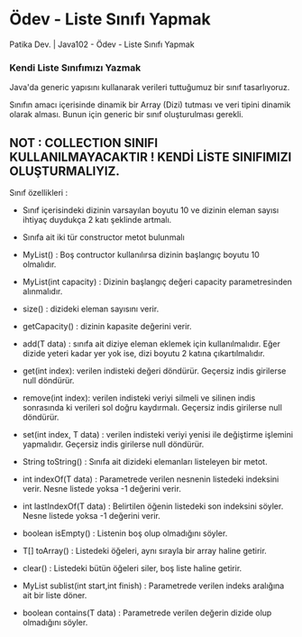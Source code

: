 # Ödev - Liste Sınıfı Yapmak
Patika Dev. | Java102 - Ödev - Liste Sınıfı Yapmak

### Kendi Liste Sınıfımızı Yazmak


Java'da generic yapısını kullanarak verileri tuttuğumuz bir sınıf tasarlıyoruz.

Sınıfın amacı içerisinde dinamik bir Array (Dizi) tutması ve veri tipini dinamik olarak alması. Bunun için generic bir sınıf oluşturulması gerekli.



## NOT : COLLECTION SINIFI KULLANILMAYACAKTIR ! KENDİ LİSTE SINIFIMIZI OLUŞTURMALIYIZ.



Sınıf özellikleri :



- Sınıf içerisindeki dizinin varsayılan boyutu 10 ve dizinin eleman sayısı ihtiyaç duydukça 2 katı şeklinde artmalı.


- Sınıfa ait iki tür constructor metot bulunmalı


- MyList() : Boş contructor kullanılırsa dizinin başlangıç boyutu 10 olmalıdır.


- MyList(int capacity) : Dizinin başlangıç değeri capacity parametresinden alınmalıdır.


- size() : dizideki eleman sayısını verir.


- getCapacity() : dizinin kapasite değerini verir.


- add(T data) : sınıfa ait diziye eleman eklemek için kullanılmalıdır. Eğer dizide yeteri kadar yer yok ise, dizi boyutu 2 katına çıkartılmalıdır.

- get(int index): verilen indisteki değeri döndürür. Geçersiz indis girilerse null döndürür.


- remove(int index): verilen indisteki veriyi silmeli ve silinen indis sonrasında ki verileri sol doğru kaydırmalı. Geçersiz indis girilerse null döndürür.


- set(int index, T data) : verilen indisteki veriyi yenisi ile değiştirme işlemini yapmalıdır. Geçersiz indis girilerse null döndürür.


- String toString() : Sınıfa ait dizideki elemanları listeleyen bir metot.

- int indexOf(T data) : Parametrede verilen nesnenin listedeki indeksini verir. Nesne listede yoksa -1 değerini verir.


- int lastIndexOf(T data) : Belirtilen öğenin listedeki son indeksini söyler. Nesne listede yoksa -1 değerini verir.


- boolean isEmpty() : Listenin boş olup olmadığını söyler.


- T[] toArray() : Listedeki öğeleri, aynı sırayla bir array haline getirir.


- clear() : Listedeki bütün öğeleri siler, boş liste haline getirir.


- MyList<T> sublist(int start,int finish) : Parametrede verilen indeks aralığına ait bir liste döner.


- boolean contains(T data) : Parametrede verilen değerin dizide olup olmadığını söyler.

